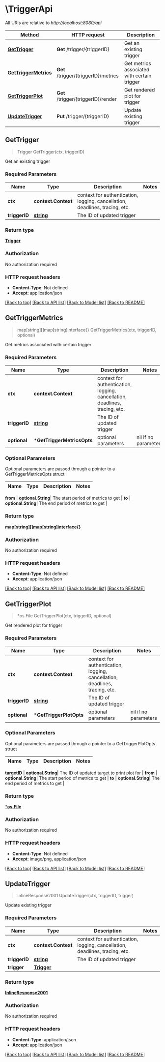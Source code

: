 # \TriggerApi

All URIs are relative to *http://localhost:8080/api*

Method | HTTP request | Description
------------- | ------------- | -------------
[**GetTrigger**](TriggerApi.md#GetTrigger) | **Get** /trigger/{triggerID} | Get an existing trigger
[**GetTriggerMetrics**](TriggerApi.md#GetTriggerMetrics) | **Get** /trigger/{triggerID}/metrics | Get metrics associated with certain trigger
[**GetTriggerPlot**](TriggerApi.md#GetTriggerPlot) | **Get** /trigger/{triggerID}/render | Get rendered plot for trigger
[**UpdateTrigger**](TriggerApi.md#UpdateTrigger) | **Put** /trigger/{triggerID} | Update existing trigger



## GetTrigger

> Trigger GetTrigger(ctx, triggerID)

Get an existing trigger

### Required Parameters


Name | Type | Description  | Notes
------------- | ------------- | ------------- | -------------
**ctx** | **context.Context** | context for authentication, logging, cancellation, deadlines, tracing, etc.
**triggerID** | [**string**](.md)| The ID of updated trigger | 

### Return type

[**Trigger**](Trigger.md)

### Authorization

No authorization required

### HTTP request headers

- **Content-Type**: Not defined
- **Accept**: application/json

[[Back to top]](#) [[Back to API list]](../README.md#documentation-for-api-endpoints)
[[Back to Model list]](../README.md#documentation-for-models)
[[Back to README]](../README.md)


## GetTriggerMetrics

> map[string][]map[string]interface{} GetTriggerMetrics(ctx, triggerID, optional)

Get metrics associated with certain trigger

### Required Parameters


Name | Type | Description  | Notes
------------- | ------------- | ------------- | -------------
**ctx** | **context.Context** | context for authentication, logging, cancellation, deadlines, tracing, etc.
**triggerID** | [**string**](.md)| The ID of updated trigger | 
 **optional** | ***GetTriggerMetricsOpts** | optional parameters | nil if no parameters

### Optional Parameters

Optional parameters are passed through a pointer to a GetTriggerMetricsOpts struct


Name | Type | Description  | Notes
------------- | ------------- | ------------- | -------------

 **from** | **optional.String**| The start period of metrics to get | 
 **to** | **optional.String**| The end period of metrics to get | 

### Return type

[**map[string][]map[string]interface{}**](array.md)

### Authorization

No authorization required

### HTTP request headers

- **Content-Type**: Not defined
- **Accept**: application/json

[[Back to top]](#) [[Back to API list]](../README.md#documentation-for-api-endpoints)
[[Back to Model list]](../README.md#documentation-for-models)
[[Back to README]](../README.md)


## GetTriggerPlot

> *os.File GetTriggerPlot(ctx, triggerID, optional)

Get rendered plot for trigger

### Required Parameters


Name | Type | Description  | Notes
------------- | ------------- | ------------- | -------------
**ctx** | **context.Context** | context for authentication, logging, cancellation, deadlines, tracing, etc.
**triggerID** | [**string**](.md)| The ID of updated trigger | 
 **optional** | ***GetTriggerPlotOpts** | optional parameters | nil if no parameters

### Optional Parameters

Optional parameters are passed through a pointer to a GetTriggerPlotOpts struct


Name | Type | Description  | Notes
------------- | ------------- | ------------- | -------------

 **targetID** | **optional.String**| The ID of updated target to print plot for | 
 **from** | **optional.String**| The start period of metrics to get | 
 **to** | **optional.String**| The end period of metrics to get | 

### Return type

[***os.File**](*os.File.md)

### Authorization

No authorization required

### HTTP request headers

- **Content-Type**: Not defined
- **Accept**: image/png, application/json

[[Back to top]](#) [[Back to API list]](../README.md#documentation-for-api-endpoints)
[[Back to Model list]](../README.md#documentation-for-models)
[[Back to README]](../README.md)


## UpdateTrigger

> InlineResponse2001 UpdateTrigger(ctx, triggerID, trigger)

Update existing trigger

### Required Parameters


Name | Type | Description  | Notes
------------- | ------------- | ------------- | -------------
**ctx** | **context.Context** | context for authentication, logging, cancellation, deadlines, tracing, etc.
**triggerID** | [**string**](.md)| The ID of updated trigger | 
**trigger** | [**Trigger**](Trigger.md)|  | 

### Return type

[**InlineResponse2001**](inline_response_200_1.md)

### Authorization

No authorization required

### HTTP request headers

- **Content-Type**: application/json
- **Accept**: application/json

[[Back to top]](#) [[Back to API list]](../README.md#documentation-for-api-endpoints)
[[Back to Model list]](../README.md#documentation-for-models)
[[Back to README]](../README.md)

